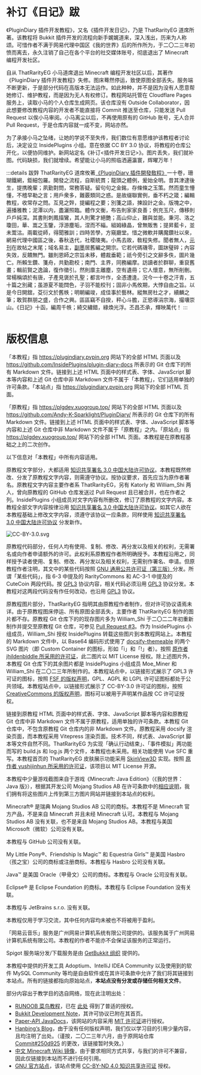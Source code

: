 # 补订《日记》跋

《PluginDiary 插件开发教程》，又名《插件开发日记》，乃是 ThatRarityEG 道席所著。该教程将 Bukkit 插件开发的流程向新手娓娓道来，深入浅出，历来为人称颂。可惜作者不满于网易代理中国区《我的世界》后的所作所为，于二〇二三年初愤而离去，永久注销了自己在各个平台的社交媒体账号，彻底退出了 Minecraft 编程开发社区。

自从 ThatRarityEG 小马道席退出 Minecraft 编程开发社区以后，其著作《PluginDiary 插件开发教程》失修。图床蓦然停运，致使原图全部丢失。服务端不断更新，于是部分代码在高版本无法运作。如此种种，并不是因为没有人愿意帮她修订、维护教程，而是因为无人有权修订。教程网站托管在 Cloudflare Pages 服务上，读取小马的个人仓库生成网页。该仓库没有 Outside Collaborator，因此想要修改教程内容的开发者不能直接将 Commit 推送至仓库，只能发送 Pull Request 以俟小马审阅。小马离尘以后，不再使用原有的 GitHub 账号，无人合并 Pull Request，于是仓库内容就一成不变，网站亦然。

为了承接小马之坠绪，让她的学说不至失传，我们数位有意愿维护该教程者讨论后，决定设立 InsidePlugins 小组。意在依据 CC BY 3.0 协议，将教程的仓库公开化，以便协同维护。新网站定名《补订<插件开发日记>》。图片丢失，我们就补图。代码缺损，我们就增续。希望能让小马的照临洒遍瀛寰，辉曜万年！

:::details 跋辤
ThatRarityEG 道席攸著[《PluginDiary 插件開發敎程》](https://www.mcbbs.net/thread-1163259-1-3.html)一十卷，珊瑚鐵網，鉅細包羅。開發之流程，自斯統貫；龍頭之體例，爰始全明。昔其津逮後生，提携晚輩；夙勤對問，常務答疑。留句句之金銘，存條條之玉策。然而童生懵懂，不稽早勒之言；用戶衆多，難覈類同之惑。是故缀聯實例，垂不朽之箴；編輯教程，收常存之問。互見之辤，提編程之要；別箋之語，揀設計之金。版塊之中，遍播雅教；泥潭以内，盡灑照臨。體作文衡，布告則家家良善；例充玉尺，傳移則戶戶純深。其書則刺鳳描鸞，其人則驚才絕艷；高山仰止，難與並能。秉河、洛之瓊田，華、嵩之玉鑒，浮游塵垢，涅而不緇。組姆綠晶，曾無販售；提昇藍卡，並未鬻沽。兩載從師，得聞雅訓；四時苦學，方窺廳堂。惜之微軟并購魔鑽社以來，網易代理中國區之後，春秋迭代，社稷陵夷。小馬去故，敎程失修。聞者無人，[元刊](https://plugin-diary.pages.dev)在故帖之末尾；域名易主，[副墨](https://plgdev.xuogroup.top)居舊編之開宗。它若代碼璣零，圖牀璧碎；內容失效，反饋無門。雖則恩師之宗旨未移，體裁垂範；祇今旁引之文辭多佚，圖片幾亡。所賴生鑽、箋舟，共勤勘校；南門、主界，同務編摩。訪讀者於群聊，重裒舊畫；輯前賢之逸論，復作徵引。然則廪主離塵，空有遺冊；它人懷意，無所削刪。常楊稱頌於有唐，子產見褒於孔聖；都言叶作，全憑遭逢。況今一十卷之汗青，五十篇之別藏；虽游夏不能䦞色，子羽不能校刊；固非小馬攸期，大悖自由之旨。以是今日開舘，芟衍文於舊帙；明朝編竣，成佳事於藝林。縱無房杜之才，續麟之筆；敢賀群朋之盛，合作之興。區區竊不自揆，秤心斗膽，正慾導涓宗海，撮壤崇山。《日記》十函，編周千帙；綺交繡錯，綠煥光浮。丕昌丕承，輝映萬代！
:::

![](data:image/png;base64,R0lGODlhAQABAIAAAAAAAP///yH5BAkAAAEALAAAAAABAAEAAAICTAEAOw==)

<!-- 用一个 1x1 像素的图片占位，让距离不那么逼仄，图片用 Base64 编码 -->

# 版权信息

「本教程」指 https://plugindiary.pvpin.org 网站下的全部 HTML 页面以及 https://github.com/InsidePlugins/plugin-diary-docs 所表示的 Git 仓库下的所有 Markdown 文件。链接到上述 HTML 页面中的样式表、字体、JavaScript 脚本等内容和上述 Git 仓库中非 Markdown 文件不属于「本教程」，它们适用单独的许可条款。「本站点」指 https://plugindiary.pvpin.org 网站下的全部 HTML 页面。

「原教程」指 https://plgdev.xuogroup.top/ 网站下的全部 HTML 页面以及 https://github.com/Andy-K-Sparklight/PluginDiary/ 所表示的 Git 仓库下的所有 Markdown 文件。链接到上述 HTML 页面中的样式表、字体、JavaScript 脚本等内容和上述 Git 仓库中非 Markdown 文件不属于「原教程」之内。「原站点」指 https://plgdev.xuogroup.top/ 网站下的全部 HTML 页面。本教程是在原教程基础之上的二次创作。

以下信息对「本教程」中所有内容适用。

原教程文字部分，大都适用 [知识共享署名 3.0 中国大陆许可协议](https://creativecommons.org/licenses/by/3.0/cn/)。本教程既然修改、分发了原教程文字内容，则需遵守协议。按协议要求，首先应当为原作者署名。原教程文字内容主要作者系 ThatRarityEG，另有 Katorly 和 William_Shi 两人，曾向原教程的 GitHub 仓库发送过 Pull Request 且已被合并，也在作者之列。InsidePlugins 小组成员对文字内容有所删改，修订了原教程的文字内容。本教程全部文字内容按律沿用 [知识共享署名 3.0 中国大陆许可协议](https://creativecommons.org/licenses/by/3.0/cn/)。如其它人欲在本教程基础上修改文字内容，须遵守该协议一应条款，同样使用 [知识共享署名 3.0 中国大陆许可协议](https://creativecommons.org/licenses/by/3.0/cn/) 分发新作。

![CC-BY-3.0.svg](http://mirrors.creativecommons.org/presskit/buttons/88x31/svg/by.svg)

原教程代码部分，任何人均有使用、复制、修改、再分发以及相关的权利，无需署名或向作者申请额外的许可。此权利系原教程作者所明确授予。本教程沿用之，同样授予读者使用、复制、修改、再分发以及相关权利，无需别作署名、申请。但原教程作者注明，其文中的某些代码按照 [GNU 通用公共许可证（第三版）](https://www.gnu.org/licenses/gpl-3.0.html)分发。所谓「某些代码」，指 6-3 中提及的 RarityCommons 和 AC-3-1 中提及的 CuteCoin 两段代码。按 [GPL3](https://www.gnu.org/licenses/gpl-3.0.html) 协议内容，相关代码必须沿用 [GPL3](https://www.gnu.org/licenses/gpl-3.0.html) 协议分发。本教程对这两段代码没有作任何改动，也沿用 [GPL3](https://www.gnu.org/licenses/gpl-3.0.html) 协议。

原教程图片部分，ThatRarityEG 指明其由原教程作者制作，但对许可协议语焉未详。由于原教程图床停运、所有原图全部丢失，主要作者 ThatRarityEG 制作的图片都不存。原教程 Git 仓库下的的现存图片多为 William_Shi 于二〇二二年初重新制作并提交至原教程 Git 仓库，可参见 [Pull Request #3](https://github.com/Andy-K-Sparklight/PluginDiary/pull/3)。作为 InsidePlugins 小组成员，William_Shi 授权 InsidePlugins 转载这些图片到本教程网站上。本教程的 Markdown 文件中，以 Base64 编码形式使用了 [docsify-themeable](https://github.com/jhildenbiddle/docsify-themeable) 的两个 SVG 图片（即 Custom Container 的图标，形如「i」和「!」者）。按照 [原作者 jhildenbiddle 所采用的许可证](https://github.com/jhildenbiddle/docsify-themeable/blob/master/LICENSE)，此二图片以 MIT License 授权。除上述图片外，本教程 Git 仓库下的其余图片都是 InsidePlugins 小组成员 Moe_Miner 和 William_Shi 在二〇二三年所制作的。本教程站点中，以链接形式展示了 GPL3 许可证的图标，按照 [FSF 的版权声明](https://www.gnu.org/graphics/license-logos.html)，GPL、AGPL 和 LGPL 许可证图标都处于公共领域。本教程站点中，以链接形式展示了 CC-BY-3.0 许可证的图标，按照 [CreativeCommons 的版权声明](https://creativecommons.org/policies/#trademark)，图标可以被用于声明某作品按 CC 许可证授权。

链接到原教程 HTML 页面中的样式表、字体、JavaScript 脚本等内容和原教程 Git 仓库中非 Markdown 文件不属于原教程，适用单独的许可条款。本教程 Git 仓库中，不包含原教程 Git 仓库内的非 Markdown 文件。原教程采用 docsify 渲染页面，而本教程采用 Vitepress 渲染页面。技术不同，样式表、JavaScript 脚本等文件自然不同。ThatRarityEG 为实现「确认行动结束」、「事件模拟」两功能而写的 build.js 和 log.js 两个文件，本教程也未采用。相关功能使用 Vue SFC 重写。本教程首页的 ThatRarityEG 皮肤展示功能采用 [SkinView3D](https://github.com/bs-community/skinview3d) 实现。按照 [原作者 yushijinhun 所采用的许可证](https://github.com/bs-community/skinview3d/blob/master/LICENSE)，该项目以 MIT License 开源。

本教程中少量游戏截图来自于游戏《Minecraft: Java Edition》（《我的世界：Java 版》），根据其开发公司 Mojang Studios AB 在许可条款中的[相应说明](https://account.mojang.com/terms?ref=ft#brand)，我们拥有将这些图片上传到第三方图片网站并链接到本站点的权利。

Minecraft® 是瑞典 Mojang Studios AB 公司的商标。本教程不是 Minecraft 官方产品，不是来自 Minecraft 并且未经 Minecraft 认可。本教程与 Mojang Studios AB 没有关联，也不是来自 Mojang Studios AB。本教程与美国 Microsoft（微软）公司没有关联。

本教程与 GitHub 公司没有关联。

My Little Pony®、Friendship Is Magic™ 和 Equestria Girls™ 是美国 Hasbro（孩之宝）公司的商标或注册商标。本教程与 Hasbro 公司没有关联。

Java™ 是美国 Oracle（甲骨文）公司的商标。本教程与 Oracle 公司没有关联。

Eclipse® 是 Eclipse Foundation 的商标。本教程与 Eclipse Foundation 没有关联。

本教程与 JetBrains s.r.o. 没有关联。

本教程仅用于学习交流，其中任何内容均未被也不将被用于盈利。

「网易云音乐」服务是广州网易计算机系统有限公司提供的。该服务属于广州网易计算机系统有限公司。本教程的作者不能亦不会保证该服务的正常运行。

Spigot 服务端分发/下载服务是由 [GetBukkit 组织](https://getbukkit.org/) 提供的。

本教程中提供的开发工具 Adoptium、IntelliJ IDEA Community 以及使用到的软件 MySQL Community 等均是自由软件或在其许可条款中允许了我们将其链接到本站点。所有的链接都指向原始站点，**本站点没有分发或存储任何相关文件**。

部分内容出于教学目的选自网络，现在此注明出处：

- [RUNOOB 菜鸟教程](https://www.runoob.com)，已在 [此处](https://www.runoob.com/disclaimer) 得到了普适的授权。
- [Bukkit Development Note](https://bdn.tdiant.net)，其许可协议已附在其首页。
- [Paper-API JavaDocs](https://papermc.io/javadocs/paper/1.16/overview-summary.html)，该网站的内容采用 [MIT 许可证](https://github.com/PaperMC/papermc.io/blob/master/LICENSE)进行授权。
- [Hanbing‘s Blog](https://hanbings.github.io/2020/08/17/神奇的Bukkit笔记-插件对其他插件的软依赖/)，由于没有任何版权声明，我们仅以学习目的引用少量内容，且均注明了出处。（谨按，二〇二三年六月，由于原网站仓库 [Commit#250d925](https://github.com/hanbings/hanbings.github.io/commit/250d925d12ff1963bd7b93aa2514f9370a275dda) 的更改，该链接暂时失效。）
- [中文 Minecraft Wiki 镜像](https://wiki.biligame.com/mc/Minecraft_Wiki)，由于要求相同方式共享，与我们的许可不兼容，因此仅链接到本站而不进行任何引用。
- [GNU 官方站点](https://www.gnu.org)，该站点使用 [CC-BY-ND 4.0 知识共享许可证](https://creativecommons.org/licenses/by-nd/4.0/) 授权。
